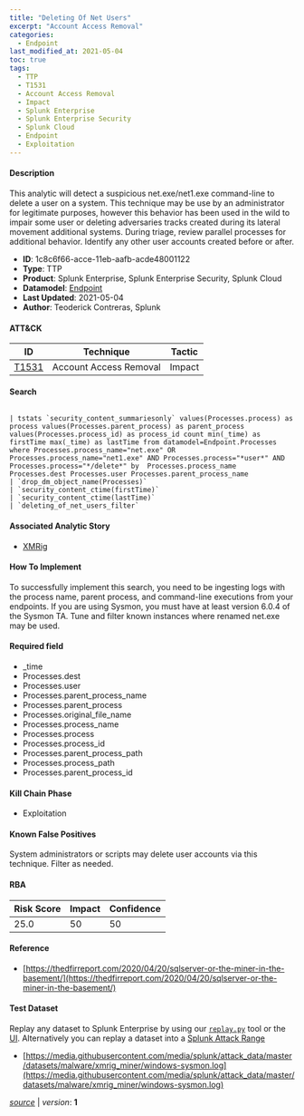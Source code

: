 ```yaml
---
title: "Deleting Of Net Users"
excerpt: "Account Access Removal"
categories:
  - Endpoint
last_modified_at: 2021-05-04
toc: true
tags:
  - TTP
  - T1531
  - Account Access Removal
  - Impact
  - Splunk Enterprise
  - Splunk Enterprise Security
  - Splunk Cloud
  - Endpoint
  - Exploitation
---
```




#### Description

This analytic will detect a suspicious net.exe/net1.exe command-line to delete a user on a system. This technique may be use by an administrator for legitimate purposes, however this behavior has been used in the wild to impair some user or deleting adversaries tracks created during its lateral movement additional systems. During triage, review parallel processes for additional behavior. Identify any other user accounts created before or after.

- **ID**: 1c8c6f66-acce-11eb-aafb-acde48001122
- **Type**: TTP
- **Product**: Splunk Enterprise, Splunk Enterprise Security, Splunk Cloud
- **Datamodel**: [Endpoint](https://docs.splunk.com/Documentation/CIM/latest/User/Endpoint)
- **Last Updated**: 2021-05-04
- **Author**: Teoderick Contreras, Splunk


#### ATT&CK

| ID          | Technique   | Tactic       |
| ----------- | ----------- |--------------|
| [T1531](https://attack.mitre.org/techniques/T1531/) | Account Access Removal | Impact |


#### Search

```

| tstats `security_content_summariesonly` values(Processes.process) as process values(Processes.parent_process) as parent_process values(Processes.process_id) as process_id count min(_time) as firstTime max(_time) as lastTime from datamodel=Endpoint.Processes where Processes.process_name="net.exe" OR Processes.process_name="net1.exe" AND Processes.process="*user*" AND  Processes.process="*/delete*" by  Processes.process_name Processes.dest Processes.user Processes.parent_process_name 
| `drop_dm_object_name(Processes)` 
| `security_content_ctime(firstTime)` 
| `security_content_ctime(lastTime)` 
| `deleting_of_net_users_filter`
```

#### Associated Analytic Story
* [XMRig](/stories/xmrig)


#### How To Implement
To successfully implement this search, you need to be ingesting logs with the process name, parent process, and command-line executions from your endpoints. If you are using Sysmon, you must have at least version 6.0.4 of the Sysmon TA. Tune and filter known instances where renamed net.exe may be used.

#### Required field
* _time
* Processes.dest
* Processes.user
* Processes.parent_process_name
* Processes.parent_process
* Processes.original_file_name
* Processes.process_name
* Processes.process
* Processes.process_id
* Processes.parent_process_path
* Processes.process_path
* Processes.parent_process_id


#### Kill Chain Phase
* Exploitation


#### Known False Positives
System administrators or scripts may delete user accounts via this technique. Filter as needed.



#### RBA

| Risk Score  | Impact      | Confidence   |
| ----------- | ----------- |--------------|
| 25.0 | 50 | 50 |



#### Reference

* [https://thedfirreport.com/2020/04/20/sqlserver-or-the-miner-in-the-basement/](https://thedfirreport.com/2020/04/20/sqlserver-or-the-miner-in-the-basement/)



#### Test Dataset
Replay any dataset to Splunk Enterprise by using our [`replay.py`](https://github.com/splunk/attack_data#using-replaypy) tool or the [UI](https://github.com/splunk/attack_data#using-ui).
Alternatively you can replay a dataset into a [Splunk Attack Range](https://github.com/splunk/attack_range#replay-dumps-into-attack-range-splunk-server)

* [https://media.githubusercontent.com/media/splunk/attack_data/master/datasets/malware/xmrig_miner/windows-sysmon.log](https://media.githubusercontent.com/media/splunk/attack_data/master/datasets/malware/xmrig_miner/windows-sysmon.log)



[*source*](https://github.com/splunk/security_content/tree/develop/detections/endpoint/deleting_of_net_users.yml) \| *version*: **1**